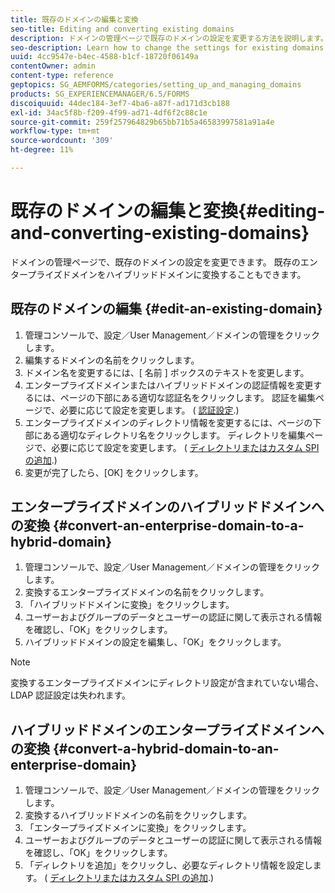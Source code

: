```yaml
---
title: 既存のドメインの編集と変換
seo-title: Editing and converting existing domains
description: ドメインの管理ページで既存のドメインの設定を変更する方法を説明します。 既存のエンタープライズドメインをハイブリッドドメインに、または反対に変換する。
seo-description: Learn how to change the settings for existing domains from the Domain Management page. Convert an existing enterprise domain to a hybrid domain or conversely.
uuid: 4cc9547e-b4ec-4588-b1cf-18720f06149a
contentOwner: admin
content-type: reference
geptopics: SG_AEMFORMS/categories/setting_up_and_managing_domains
products: SG_EXPERIENCEMANAGER/6.5/FORMS
discoiquuid: 44dec184-3ef7-4ba6-a87f-ad171d3cb188
exl-id: 34ac5f8b-f209-4f99-ad71-4df6f2c88c1e
source-git-commit: 259f257964829b65bb71b5a46583997581a91a4e
workflow-type: tm+mt
source-wordcount: '309'
ht-degree: 11%

---
```


# 既存のドメインの編集と変換{#editing-and-converting-existing-domains}

ドメインの管理ページで、既存のドメインの設定を変更できます。 既存のエンタープライズドメインをハイブリッドドメインに変換することもできます。

## 既存のドメインの編集 {#edit-an-existing-domain}

1. 管理コンソールで、設定／User Management／ドメインの管理をクリックします。
1. 編集するドメインの名前をクリックします。
1. ドメイン名を変更するには、[ 名前 ] ボックスのテキストを変更します。
1. エンタープライズドメインまたはハイブリッドドメインの認証情報を変更するには、ページの下部にある適切な認証名をクリックします。 認証を編集ページで、必要に応じて設定を変更します。 ( [認証設定](/help/forms/using/admin-help/configuring-authentication-providers.md#authentication-settings).)
1. エンタープライズドメインのディレクトリ情報を変更するには、ページの下部にある適切なディレクトリ名をクリックします。 ディレクトリを編集ページで、必要に応じて設定を変更します。 ( [ディレクトリまたはカスタム SPI の追加](/help/forms/using/admin-help/configuring-directories.md#adding-directories-or-custom-spis).)
1. 変更が完了したら、[OK] をクリックします。

## エンタープライズドメインのハイブリッドドメインへの変換 {#convert-an-enterprise-domain-to-a-hybrid-domain}

1. 管理コンソールで、設定／User Management／ドメインの管理をクリックします。
1. 変換するエンタープライズドメインの名前をクリックします。
1. 「ハイブリッドドメインに変換」をクリックします。
1. ユーザーおよびグループのデータとユーザーの認証に関して表示される情報を確認し、「OK」をクリックします。
1. ハイブリッドドメインの設定を編集し、「OK」をクリックします。

>[!NOTE]
>
>変換するエンタープライズドメインにディレクトリ設定が含まれていない場合、LDAP 認証設定は失われます。

## ハイブリッドドメインのエンタープライズドメインへの変換 {#convert-a-hybrid-domain-to-an-enterprise-domain}

1. 管理コンソールで、設定／User Management／ドメインの管理をクリックします。
1. 変換するハイブリッドドメインの名前をクリックします。
1. 「エンタープライズドメインに変換」をクリックします。
1. ユーザーおよびグループのデータとユーザーの認証に関して表示される情報を確認し、「OK」をクリックします。
1. 「ディレクトリを追加」をクリックし、必要なディレクトリ情報を設定します。 ( [ディレクトリまたはカスタム SPI の追加](/help/forms/using/admin-help/configuring-directories.md#adding-directories-or-custom-spis).)
